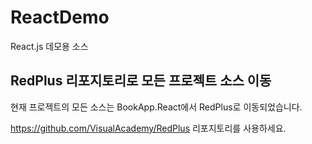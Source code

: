 # ReactDemo
React.js 데모용 소스

## RedPlus 리포지토리로 모든 프로젝트 소스 이동

현재 프로젝트의 모든 소스는 BookApp.React에서 RedPlus로 이동되었습니다.

https://github.com/VisualAcademy/RedPlus 리포지토리를 사용하세요.
